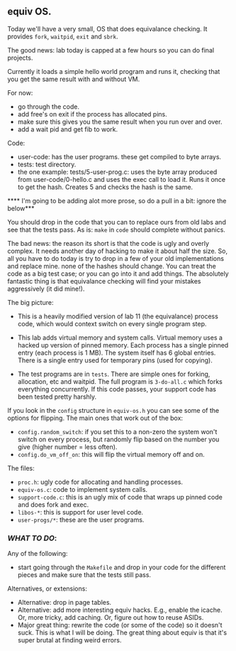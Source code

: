 ## equiv OS.


Today we'll have a very small, OS that does equivalance checking.
It provides `fork`, `waitpid`, `exit` and `sbrk`.

The good news:  lab today is capped at a few hours so you 
can do final projects.

Currently it loads a simple hello world program and runs it,
checking that you get the same result with and without VM.

For now: 
  - go through the code.
  - add free's on exit if the process has allocated pins.
  - make sure this gives you the same result when you run over and
    over.
  - add a wait pid and get fib to work.

Code:
  - user-code: has the user programs.  these get compiled to byte
    arrays.
  - tests: test directory.
  - the one example: tests/5-user-prog.c: uses the byte array produced
    from user-code/0-hello.c and uses the exec call to load it.
    Runs it once to get the hash.  Creates 5 and checks the hash is the
    same.

**** I'm going to  be adding alot more prose, so do a pull in 
a bit: ignore the below***




You should drop
in the code that you can to replace ours from old labs and see that
the tests pass.  As is: `make` in `code` should complete without
panics.

The bad news: the reason its short is that the code is ugly and overly
complex.  It needs another day of hacking to make it about half the
size.  So, all you have to do today is try to drop in a few of your old
implementations and replace mine.  none of the hashes should change.
You can treat the code as a big test case; or you can go into it and
add things.  The absolutely fantastic thing is that equivalance checking
will find your mistakes aggressively (it did mine!).

The big picture:
  - This is a heavily modified version of lab 11 (the equivalance) process
    code, which would context switch on every single program step.

  - This lab adds virtual memory and system calls.  Virtual memory
    uses a hacked up version of pinned memory.  Each process has a
    single pinned entry (each process is 1 MB).  The system itself has
    6 global entries.  There is a single entry used for temporary pins
    (used for copying).

  - The test programs are in `tests`.  There are simple ones for 
    forking, allocation, etc and waitpid.  The full program is 
    `3-do-all.c` which forks everything concurrently.  If this
    code passes, your support code has been tested pretty harshly.

If you look in the `config` structure in `equiv-os.h` you can see
some of the options for flipping.  The main ones that work out of the
box:

  - `config.random_switch`: if you set this to a non-zero the system 
    won't switch on every process, but randomly flip based on the number
    you give (higher number = less often).
 - `config.do_vm_off_on`: this will flip the virtual memory off and on.

The files:
  - `proc.h`: ugly code for allocating and handling processes.
  - `equiv-os.c`: code to implement system calls.
  - `support-code.c`: this is an ugly mix of code that wraps up pinned code
    and does fork and exec.
  - `libos-*`: this is support for user level code.
  - `user-progs/*`: these are the user programs.

### ***WHAT TO DO***:

Any of the following:

  - start going through the `Makefile` and drop in your code for the
    different pieces and make sure that the tests still pass.

Alternatives, or extensions:
 - Alternative: drop in page tables.
 - Alternative: add more interesting equiv hacks.  E.g., enable the 
   icache.  Or, more tricky, add caching. 
   Or, figure out how to reuse ASIDs. 
 - Major great thing: rewrite the code (or some of the code) so it doesn't
   suck.  This is what I will be doing. The great thing about equiv is
   that it's super brutal at finding weird errors.
